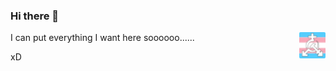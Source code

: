 ### Hi there 👋

<!--
**HeIIow2/HeIIow2** is a ✨ _special_ ✨ repository because its `README.md` (this file) appears on your GitHub profile.

Here are some ideas to get you started:

- 🔭 I’m currently working on ...
- 🌱 I’m currently learning ...
- 👯 I’m looking to collaborate on ...
- 🤔 I’m looking for help with ...
- 💬 Ask me about ...
- 📫 How to reach me: ...
- 😄 Pronouns: ...
- ⚡ Fun fact: ...
-->

<img src="https://raw.githubusercontent.com/HeIIow2/trans-communism/bc9a3ab0988a8185c986da41beff4f329d0ccbbf/sticker/trans-communist-flag.svg" alt="meeeeee" style="float:right; width:42px; height:42px; border-radius: 5%;" />

I can put everything I want here soooooo...... 

xD
